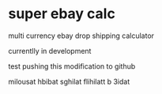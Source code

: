 # super ebay calc
multi currency ebay drop shipping calculator

currentlly in development

test pushing this modification to github

milousat hbibat sghilat flihilatt b 3idat 